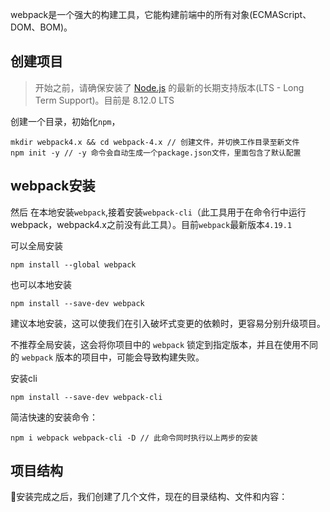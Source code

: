 webpack是一个强大的构建工具，它能构建前端中的所有对象(ECMAScript、DOM、BOM)。


## 创建项目
>开始之前，请确保安装了 [Node.js](1) 的最新的长期支持版本(LTS - Long Term Support)。目前是 8.12.0 LTS

创建一个目录，初始化`npm`，
```
mkdir webpack4.x && cd webpack-4.x // 创建文件，并切换工作目录至新文件
npm init -y // -y 命令会自动生成一个package.json文件，里面包含了默认配置
```

## webpack安装

然后 在本地安装`webpack`,接着安装`webpack-cli`（此工具用于在命令行中运行webpack，webpack4.x之前没有此工具）。目前`webpack`最新版本`4.19.1`

可以全局安装
```
npm install --global webpack
```
也可以本地安装
```
npm install --save-dev webpack
```
建议本地安装，这可以使我们在引入破坏式变更的依赖时，更容易分别升级项目。

不推荐全局安装，这会将你项目中的 `webpack` 锁定到指定版本，并且在使用不同的 `webpack` 版本的项目中，可能会导致构建失败。

安装cli
```
npm install --save-dev webpack-cli
```

简洁快速的安装命令：
```
npm i webpack webpack-cli -D // 此命令同时执行以上两步的安装
```

## 项目结构
安装完成之后，我们创建了几个文件，现在的目录结构、文件和内容：




[1]:https://nodejs.org/en/